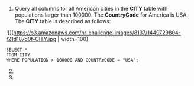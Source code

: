 1. Query all columns for all American cities in the **CITY** table with populations larger than 100000. The **CountryCode** for America is USA. The **CITY** table is described as follows:

![](https://s3.amazonaws.com/hr-challenge-images/8137/1449729804-f21d187d0f-CITY.jpg | width=100)
```
SELECT *
FROM CITY
WHERE POPULATION > 100000 AND COUNTRYCODE = "USA";
```

2. 
3. 
